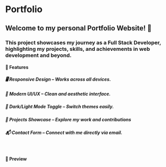 # Portfolio
<h2>Welcome to my personal Portfolio Website! 🚀</h2>
<h3>This project showcases my journey as a Full Stack Developer, highlighting my projects, skills, and achievements in web development and beyond.</h3>
<h4>📌 Features</h4>
<h5>🖥️ Responsive Design – Works across all devices.</h5>
<h5>🎨 Modern UI/UX – Clean and aesthetic interface.</h5>
<h5>🌙 Dark/Light Mode Toggle – Switch themes easily.</h5>
<h5>📂 Projects Showcase – Explore my work and contributions</h5>
<h5>📬 Contact Form – Connect with me directly via email.</h5>
<br>
<h4>📸 Preview</h4>

